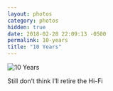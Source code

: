 ```yaml
---
layout: photos
category: photos
hidden: true
date: 2018-02-28 22:09:13 -0500
permalink: 10-years
title: "10 Years"
---
```


![10 Years](http://jonkit.ca/cdn/photos/2018-02-28-10-years.jpeg)

Still don’t think I’ll retire the Hi-Fi